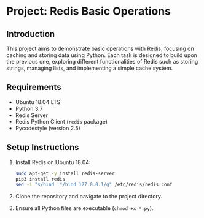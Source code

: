 # Project: Redis Basic Operations

## Introduction

This project aims to demonstrate basic operations with Redis, focusing on caching and storing data using Python. Each task is designed to build upon the previous one, exploring different functionalities of Redis such as storing strings, managing lists, and implementing a simple cache system.

## Requirements

- Ubuntu 18.04 LTS
- Python 3.7
- Redis Server
- Redis Python Client (`redis` package)
- Pycodestyle (version 2.5)

## Setup Instructions

1. Install Redis on Ubuntu 18.04:

   ```bash
   sudo apt-get -y install redis-server
   pip3 install redis
   sed -i "s/bind .*/bind 127.0.0.1/g" /etc/redis/redis.conf
   ```

2. Clone the repository and navigate to the project directory.
3. Ensure all Python files are executable (`chmod +x *.py`).
